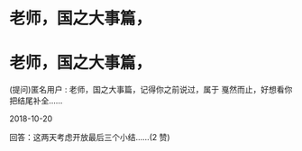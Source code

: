 # 老师，国之大事篇，

# 老师，国之大事篇，

(提问)匿名用户 : 老师，国之大事篇，记得你之前说过，属于 戛然而止，好想看你把结尾补全……

2018-10-20

回答：这两天考虑开放最后三个小结……(2 赞)